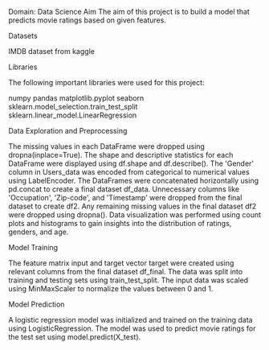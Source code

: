 Domain: Data Science
Aim
The aim of this project is to build a model that predicts movie ratings based on given features.

Datasets

IMDB dataset from kaggle

Libraries 

The following important libraries were used for this project:

numpy
pandas
matplotlib.pyplot
seaborn
sklearn.model_selection.train_test_split
sklearn.linear_model.LinearRegression

Data Exploration and Preprocessing

The missing values in each DataFrame were dropped using dropna(inplace=True).
The shape and descriptive statistics for each DataFrame were displayed using df.shape and df.describe().
The 'Gender' column in Users_data was encoded from categorical to numerical values using LabelEncoder.
The DataFrames were concatenated horizontally using pd.concat to create a final dataset df_data.
Unnecessary columns like 'Occupation', 'Zip-code', and 'Timestamp' were dropped from the final dataset to create df2.
Any remaining missing values in the final dataset df2 were dropped using dropna().
Data visualization was performed using count plots and histograms to gain insights into the distribution of ratings, genders, and age.

Model Training

The feature matrix input and target vector target were created using relevant columns from the final dataset df_final.
The data was split into training and testing sets using train_test_split.
The input data was scaled using MinMaxScaler to normalize the values between 0 and 1.

Model Prediction

A logistic regression model was initialized and trained on the training data using LogisticRegression.
The model was used to predict movie ratings for the test set using model.predict(X_test).
